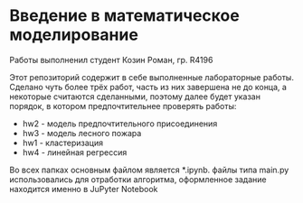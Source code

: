 # Введение в математическое моделирование

Работы выполненил студент Козин Роман, гр. R4196

Этот репозиторий содержит в себе выполненные лабораторные работы. Сделано чуть более трёх работ, часть из них завершена не до конца, а некоторые считаются сделанными, поэтому далее будет указан порядок, в котором предпочтительнее проверять работы:

* hw2 - модель предпочтительного присоединения
* hw3 - модель лесного пожара
* hw1 - кластеризация
* hw4 - линейная регрессия

Во всех папках основным файлом является *.ipynb. файлы типа main.py использовались для отработки алгоритма, оформленное задание находится именно в JuPyter Notebook